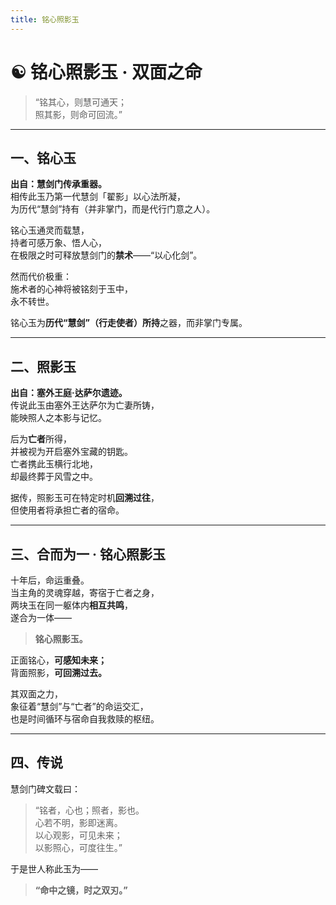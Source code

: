 ```yaml
---
title: 铭心照影玉
---
```


# ☯️ 铭心照影玉 · 双面之命

> “铭其心，则慧可通天；  
>  照其影，则命可回流。”

---

## 一、铭心玉

**出自：慧剑门传承重器。**  
相传此玉乃第一代慧剑「翟影」以心法所凝，  
为历代“慧剑”持有（并非掌门，而是代行门意之人）。  

铭心玉通灵而载慧，  
持者可感万象、悟人心，  
在极限之时可释放慧剑门的**禁术**——“以心化剑”。  

然而代价极重：  
施术者的心神将被铭刻于玉中，  
永不转世。

铭心玉为**历代“慧剑”（行走使者）所持**之器，而非掌门专属。

---

## 二、照影玉

**出自：塞外王庭·达萨尔遗迹。**  
传说此玉由塞外王达萨尔为亡妻所铸，  
能映照人之本影与记忆。  

后为**亡者**所得，  
并被视为开启塞外宝藏的钥匙。  
亡者携此玉横行北地，  
却最终葬于风雪之中。

据传，照影玉可在特定时机**回溯过往**，  
但使用者将承担亡者的宿命。

---

## 三、合而为一 · 铭心照影玉

十年后，命运重叠。  
当主角的灵魂穿越，寄宿于亡者之身，  
两块玉在同一躯体内**相互共鸣**，  
遂合为一体——  

> **铭心照影玉。**

正面铭心，**可感知未来；**  
背面照影，**可回溯过去。**

其双面之力，  
象征着“慧剑”与“亡者”的命运交汇，  
也是时间循环与宿命自我救赎的枢纽。

---

## 四、传说

慧剑门碑文载曰：

> “铭者，心也；照者，影也。  
>  心若不明，影即迷离。  
>  以心观影，可见未来；  
>  以影照心，可度往生。”

于是世人称此玉为——  
> **“命中之镜，时之双刃。”**
